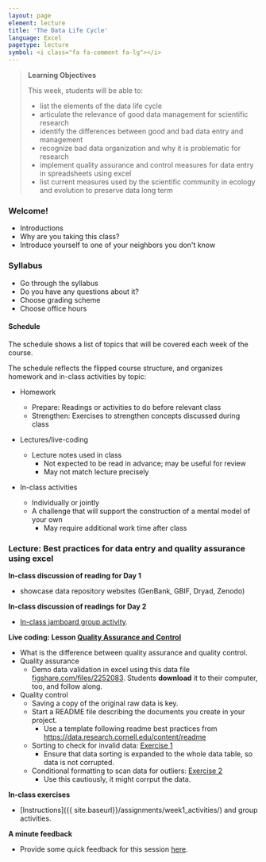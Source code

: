 ```yaml
---
layout: page
element: lecture
title: 'The Data Life Cycle'
language: Excel
pagetype: lecture
symbol: <i class="fa fa-comment fa-lg"></i>
---
```


> **Learning Objectives**
>
> This week, students will be able to:
>
> - list the elements of the data life cycle
> - articulate the relevance of good data management for scientific research
> - identify the differences between good and bad data entry and management
> - recognize bad data organization and why it is problematic for research
> - implement quality assurance and control measures for data entry in spreadsheets using excel
> - list current measures used by the scientific community in ecology and evolution to preserve data long term


### Welcome!

* Introductions
* Why are you taking this class?
* Introduce yourself to one of your neighbors you don't know

### Syllabus

* Go through the syllabus
* Do you have any questions about it?
* Choose grading scheme
* Choose office hours

#### Schedule

The schedule shows a list of topics that will be covered each week of the course.

The schedule reflects the flipped course structure, and organizes homework and in-class activities by topic:

* Homework
  - Prepare: Readings or activities to do before relevant class
  - Strengthen: Exercises to strengthen concepts discussed during class

* Lectures/live-coding
  - Lecture notes used in class
	- Not expected to be read in advance; may be useful for review
	- May not match lecture precisely

* In-class activities
  - Individually or jointly
  - A challenge that will support the construction of a mental model of your own
	- May require additional work time after class

### Lecture: Best practices for data entry and quality assurance using excel

**In-class discussion of reading for Day 1**
  - showcase data repository websites (GenBank, GBIF, Dryad, Zenodo)

**In-class discussion of readings for Day 2**
  - [In-class jamboard group activity](https://jamboard.google.com/d/1R2BrILLK9K6IPD6O7kBYrdao8-Sd5o82oPnbcGKeIQc/viewer?f=0).


**Live coding: Lesson [Quality Assurance and Control](http://www.datacarpentry.org/spreadsheet-ecology-lesson/04-quality-control)**
- What is the difference between quality assurance and quality control.
- Quality assurance
  - Demo data validation in excel using this data file [figshare.com/files/2252083](https://ndownloader.figshare.com/files/2252083). Students **download** it to their computer, too, and follow along.
- Quality control
  - Saving a copy of the original raw data is key.
  - Start a README file describing the documents you create in your project.
    - Use a template following readme best practices from https://data.research.cornell.edu/content/readme
  - Sorting to check for invalid data: [Exercise 1](https://datacarpentry.org/spreadsheet-ecology-lesson/04-quality-control/#exercise)
    - Ensure that data sorting is expanded to the whole data table, so data is not corrupted.
  - Conditional formatting to scan data for outliers: [Exercise 2](https://datacarpentry.org/spreadsheet-ecology-lesson/04-quality-control/#exercise-1)
    - Use this cautiously, it might corrput the data.

**In-class exercises**

- [Instructions]({{ site.baseurl}}/assignments/week1_activities/) and group activities.

**A minute feedback**
- Provide some quick feedback for this session [here](https://docs.google.com/forms/d/e/1FAIpQLSeRETx27OK9PJlTd8djqySqrRa5ZMDTiUizF_vXuau82nASqQ/viewform).
